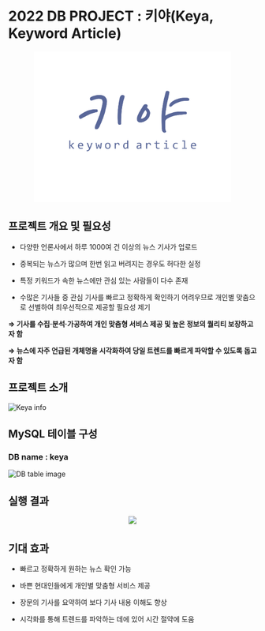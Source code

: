 # 2022 DB PROJECT : 키야(Keya, Keyword Article)

<p align="center"><img src="./images/logo.png" width="400"></p>


## 프로젝트 개요 및 필요성

+ 다양한 언론사에서 하루 1000여 건 이상의 뉴스 기사가 업로드

+ 중복되는 뉴스가 많으며 한번 읽고 버려지는 경우도 허다한 실정

+ 특정 키워드가 속한 뉴스에만 관심 있는 사람들이 다수 존재

+ 수많은 기사들 중 관심 기사를 빠르고 정확하게 확인하기 어려우므로 개인별 맞춤으로 선별하여 최우선적으로 제공할 필요성 제기

<b>⇒ 기사를 수집·분석·가공하여 개인 맞춤형 서비스 제공 및 높은 정보의 퀄리티 보장하고자 함</b>

<b>⇒ 뉴스에 자주 언급된 개체명을 시각화하여 당일 트렌드를 빠르게 파악할 수 있도록 돕고자 함</b>


## 프로젝트 소개
![Keya info](https://user-images.githubusercontent.com/90039228/204432827-f6ea2be5-ee41-4ecb-891b-4d9f63b5f30b.png)


## MySQL 테이블 구성
### DB name : keya

![DB table image](https://user-images.githubusercontent.com/90039228/204724764-23427b75-44ce-4d2a-ac14-ee9576c3458d.png)


## 실행 결과

<p align="center"><img src="https://user-images.githubusercontent.com/76648555/209395815-877c2bbd-e01b-4ac3-aca1-ae82ac1e39bf.gif"></p>


## 기대 효과

+ 빠르고 정확하게 원하는 뉴스 확인 가능

+ 바쁜 현대인들에게 개인별 맞춤형 서비스 제공

+ 장문의 기사를 요약하여 보다 기사 내용 이해도 향상

+ 시각화를 통해 트렌드를 파악하는 데에 있어 시간 절약에 도움
